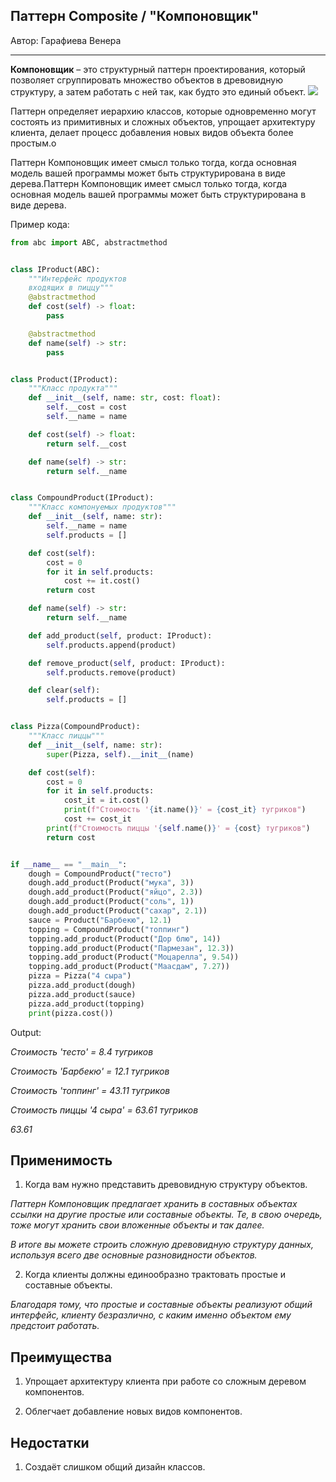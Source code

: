 ## Паттерн Composite / "Компоновщик"

Автор: Гарафиева Венера

---
**Компоновщик** – это структурный паттерн проектирования, который позволяет сгруппировать множество объектов в древовидную структуру, а затем работать с ней так, как будто это единый объект.
![](https://radioprog.ru/uploads/media/articles/0001/06/fd643b6ac0ff7b8bffc9e8aec8b2cffef87e0f7b.png)

Паттерн определяет иерархию классов, которые одновременно могут состоять из примитивных и сложных объектов, упрощает архитектуру клиента, делает процесс добавления новых видов объекта более простым.o

Паттерн Компоновщик имеет смысл только тогда, когда основная модель вашей программы может быть структурирована в виде дерева.Паттерн Компоновщик имеет смысл только тогда, когда основная модель вашей программы может быть структурирована в виде дерева.

Пример кода:

```python
from abc import ABC, abstractmethod


class IProduct(ABC):
    """Интерфейс продуктов
    входящих в пиццу"""
    @abstractmethod
    def cost(self) -> float:
        pass

    @abstractmethod
    def name(self) -> str:
        pass


class Product(IProduct):
    """Класс продукта"""
    def __init__(self, name: str, cost: float):
        self.__cost = cost
        self.__name = name

    def cost(self) -> float:
        return self.__cost

    def name(self) -> str:
        return self.__name


class CompoundProduct(IProduct):
    """Класс компонуемых продуктов"""
    def __init__(self, name: str):
        self.__name = name
        self.products = []

    def cost(self):
        cost = 0
        for it in self.products:
            cost += it.cost()
        return cost

    def name(self) -> str:
        return self.__name

    def add_product(self, product: IProduct):
        self.products.append(product)

    def remove_product(self, product: IProduct):
        self.products.remove(product)

    def clear(self):
        self.products = []


class Pizza(CompoundProduct):
    """Класс пиццы"""
    def __init__(self, name: str):
        super(Pizza, self).__init__(name)

    def cost(self):
        cost = 0
        for it in self.products:
            cost_it = it.cost()
            print(f"Стоимость '{it.name()}' = {cost_it} тугриков")
            cost += cost_it
        print(f"Стоимость пиццы '{self.name()}' = {cost} тугриков")
        return cost


if __name__ == "__main__":
    dough = CompoundProduct("тесто")
    dough.add_product(Product("мука", 3))
    dough.add_product(Product("яйцо", 2.3))
    dough.add_product(Product("соль", 1))
    dough.add_product(Product("сахар", 2.1))
    sauce = Product("Барбекю", 12.1)
    topping = CompoundProduct("топпинг")
    topping.add_product(Product("Дор блю", 14))
    topping.add_product(Product("Пармезан", 12.3))
    topping.add_product(Product("Моцарелла", 9.54))
    topping.add_product(Product("Маасдам", 7.27))
    pizza = Pizza("4 сыра")
    pizza.add_product(dough)
    pizza.add_product(sauce)
    pizza.add_product(topping)
    print(pizza.cost())
```
Output:

_Стоимость 'тесто' = 8.4 тугриков_ 

_Стоимость 'Барбекю' = 12.1 тугриков_

_Стоимость 'топпинг' = 43.11 тугриков_

_Стоимость пиццы '4 сыра' = 63.61 тугриков_

_63.61_

Применимость
--------------

1. Когда вам нужно представить древовидную структуру объектов.

_Паттерн Компоновщик предлагает хранить в составных объектах ссылки на другие простые или составные объекты. Те, в свою очередь, тоже могут хранить свои вложенные объекты и так далее._

_В итоге вы можете строить сложную древовидную структуру данных, используя всего две основные разновидности объектов._

2. Когда клиенты должны единообразно трактовать простые и составные объекты.

_Благодаря тому, что простые и составные объекты реализуют общий интерфейс, клиенту безразлично, с каким именно объектом ему предстоит работать._

Преимущества
--------------

1. Упрощает архитектуру клиента при работе со сложным деревом компонентов.

2. Облегчает добавление новых видов компонентов.

Недостатки
--------------

1. Создаёт слишком общий дизайн классов.